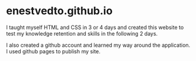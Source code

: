 # enestvedto.github.io

I taught myself HTML and CSS in 3 or 4 days and created this website to test my knowledge retention and skills in the following 2 days. 

I also created a github account and learned my way around the application. I used github pages to publish my site.
